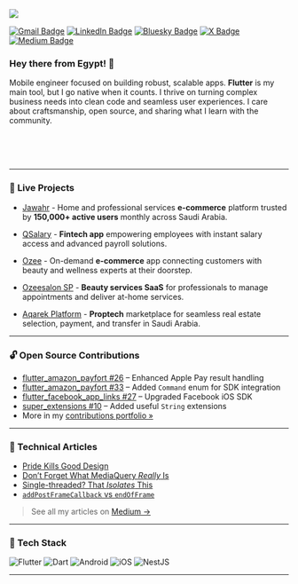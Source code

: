 <img align="left" src="https://raw.githubusercontent.com/orhun/orhun/refs/heads/master/assets/ratatui-spin-dark.gif#gh-dark-mode-only">
<br>


<p align="center">

  [![Gmail Badge](https://img.shields.io/badge/-ahmeddhus@gmail.com-c14438?style=flat-square&logo=Gmail&logoColor=white&link=mailto:ahmeddhus@gmail.com)](mailto:ahmeddhus@gmail.com)
[![LinkedIn Badge](https://img.shields.io/badge/-ahmeddhus-blue?style=flat-square&logo=Linkedin&logoColor=white&link=https://www.linkedin.com/in/ahmeddhus/)](https://www.linkedin.com/in/ahmeddhus/)
[![Bluesky Badge](https://img.shields.io/badge/-ahmeddhus-1DA1F2?style=flat-square&logo=bluesky&logoColor=white&link=https://bsky.app/profile/ahmeddhus.bsky.social)](https://bsky.app/profile/ahmeddhus.bsky.social)
[![X Badge](https://img.shields.io/badge/-ahmeddhus-000000?style=flat-square&logo=x&logoColor=white&link=https://x.com/ahmeddhus)](https://x.com/ahmeddhus)
[![Medium Badge](https://img.shields.io/badge/-@ahmeddhus-03a57a?style=flat-square&labelColor=000000&logo=Medium&link=https://medium.com/@ahmeddhus/)](https://medium.com/@ahmeddhus/)

</p>


### Hey there from Egypt! 👋



Mobile engineer focused on building robust, scalable apps. **Flutter** is my main tool, but I go native when it counts. I thrive on turning complex business needs into clean code and seamless user experiences.
I care about craftsmanship, open source, and sharing what I learn with the community.

<br>

<br>
<br>


---

### 🚀 Live Projects

- [Jawahr](https://apps.apple.com/sa/app/jawahr-domestic-workforce/id1518043064) - Home and professional services **e-commerce** platform trusted by **150,000+ active users** monthly across Saudi Arabia.

- [QSalary](https://apps.apple.com/sa/app/qsalary/id1580559019) - **Fintech app** empowering employees with instant salary access and advanced payroll solutions.

- [Ozee](https://apps.apple.com/sa/app/ozee/id6453475297) - On-demand **e-commerce** app connecting customers with beauty and wellness experts at their doorstep.

- [Ozeesalon SP](https://apps.apple.com/sa/app/ozeesalon-sp/id6448941881) - **Beauty services SaaS** for professionals to manage appointments and deliver at-home services.

- [Aqarek Platform](https://apps.apple.com/us/app/aqarek-platform/id1598882735) - **Proptech** marketplace for seamless real estate selection, payment, and transfer in Saudi Arabia.

---

### 🔓 Open Source Contributions

- [flutter_amazon_payfort #26](https://github.com/vvvirani/flutter_amazon_payfort/pull/26) – Enhanced Apple Pay result handling
- [flutter_amazon_payfort #33](https://github.com/vvvirani/flutter_amazon_payfort/pull/33) – Added `Command` enum for SDK integration
- [flutter_facebook_app_links #27](https://github.com/Mapk26/flutter_facebook_app_links/pull/27) – Upgraded Facebook iOS SDK
- [super_extensions #10](https://github.com/AbhishekDoshi26/super_extensions/pull/10) – Added useful `String` extensions
- More in my [contributions portfolio »](https://github.com/ahmeddhus/open-source-contributions)

---

### 📝 Technical Articles

- [Pride Kills Good Design](https://medium.com/@ahmeddhus/pride-kills-good-design-63a8f0e085e4)
- [Don’t Forget What MediaQuery *Really* Is](https://medium.com/@ahmeddhus/dont-forget-what-mdeiaquery-really-is-3f2a1ca0e024)
- [Single-threaded? That *Isolates* This](https://medium.com/@ahmeddhus/single-threaded-that-isolates-this-43971c7ecf24)
- [`addPostFrameCallback` vs `endOfFrame`](https://medium.com/@ahmeddhus/addpostframecallback-vs-endofframe-then-in-widgetsbinding-with-rendering-a8ed5d527669)  
> See all my articles on [Medium →](https://medium.com/@ahmeddhus)

---

### 🧰 Tech Stack

![Flutter](https://img.shields.io/badge/Flutter-02569B?style=for-the-badge&logo=flutter&logoColor=white)
![Dart](https://img.shields.io/badge/Dart-0175C2?style=for-the-badge&logo=dart&logoColor=white)
![Android](https://img.shields.io/badge/Android-3DDC84?style=for-the-badge&logo=android&logoColor=white)
![iOS](https://img.shields.io/badge/iOS-000000?style=for-the-badge&logo=apple&logoColor=white)
![NestJS](https://img.shields.io/badge/NestJS-%23E0234E.svg?style=for-the-badge&logo=nestjs&logoColor=white)

---

